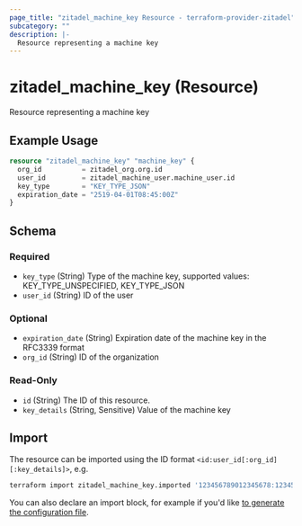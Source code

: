 ```yaml
---
page_title: "zitadel_machine_key Resource - terraform-provider-zitadel"
subcategory: ""
description: |-
  Resource representing a machine key
---
```


# zitadel_machine_key (Resource)

Resource representing a machine key

## Example Usage

```terraform
resource "zitadel_machine_key" "machine_key" {
  org_id          = zitadel_org.org.id
  user_id         = zitadel_machine_user.machine_user.id
  key_type        = "KEY_TYPE_JSON"
  expiration_date = "2519-04-01T08:45:00Z"
}
```

<!-- schema generated by tfplugindocs -->
## Schema

### Required

- `key_type` (String) Type of the machine key, supported values: KEY_TYPE_UNSPECIFIED, KEY_TYPE_JSON
- `user_id` (String) ID of the user

### Optional

- `expiration_date` (String) Expiration date of the machine key in the RFC3339 format
- `org_id` (String) ID of the organization

### Read-Only

- `id` (String) The ID of this resource.
- `key_details` (String, Sensitive) Value of the machine key

## Import

The resource can be imported using the ID format `<id:user_id[:org_id][:key_details]>`, e.g.

```bash
terraform import zitadel_machine_key.imported '123456789012345678:123456789012345678:123456789012345678:{"type":"serviceaccount","keyId":"123456789012345678","key":"-----BEGIN RSA PRIVATE KEY-----\nMIIEpQ...-----END RSA PRIVATE KEY-----\n","userId":"123456789012345678"}'
```

You can also declare an import block, for example if you'd like [to generate the configuration file](https://developer.hashicorp.com/terraform/language/import/generating-configuration).

